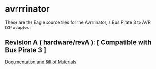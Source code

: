 # avrrrinator

These are the Eagle source files for the Avrrrinator, a Bus Pirate 3 to AVR ISP adapter. 

## Revision A ( hardware/revA ): [ Compatible with Bus Pirate 3 ] 

[Documentation and Bill of Materials](http://open.konspyre.org/blog/2013/01/23/the-avrrrinator-revision-a/)